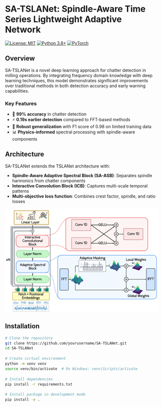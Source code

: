 # SA-TSLANet: Spindle-Aware Time Series Lightweight Adaptive Network

[![License: MIT](https://img.shields.io/badge/License-MIT-yellow.svg)](https://opensource.org/licenses/MIT)
[![Python 3.8+](https://img.shields.io/badge/python-3.8+-blue.svg)](https://www.python.org/downloads/)
[![PyTorch](https://img.shields.io/badge/PyTorch-1.10+-red.svg)](https://pytorch.org/)

## Overview

SA-TSLANet is a novel deep learning approach for chatter detection in milling operations. By integrating frequency domain knowledge with deep learning techniques, this model demonstrates significant improvements over traditional methods in both detection accuracy and early warning capabilities.

### Key Features

- 🎯 **99% accuracy** in chatter detection
- ⚡ **0.19s earlier detection** compared to FFT-based methods
- 🔧 **Robust generalization** with F1 score of 0.98 on limited training data
- 📊 **Physics-informed** spectral processing with spindle-aware components

## Architecture

SA-TSLANet extends the TSLANet architecture with:
- **Spindle-Aware Adaptive Spectral Block (SA-ASB)**: Separates spindle harmonics from chatter components
- **Interactive Convolution Block (ICB)**: Captures multi-scale temporal patterns
- **Multi-objective loss function**: Combines crest factor, spindle, and ratio losses

![Architecture Diagram](docs/images/Tslanet_Architecture.png)

## Installation
```bash
# Clone the repository
git clone https://github.com/yourusername/SA-TSLANet.git
cd SA-TSLANet

# Create virtual environment
python -m venv venv
source venv/bin/activate  # On Windows: venv\Scripts\activate

# Install dependencies
pip install -r requirements.txt

# Install package in development mode
pip install -e .

